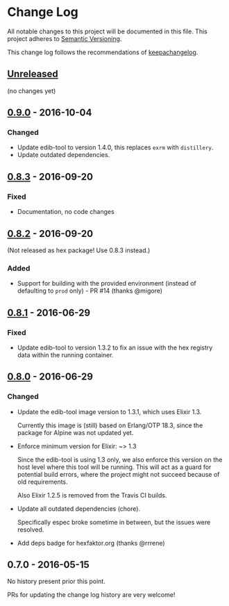# Change Log

All notable changes to this project will be documented in this file.
This project adheres to [Semantic Versioning].

This change log follows the recommendations of [keepachangelog].

## [Unreleased]

(no changes yet)

## [0.9.0] - 2016-10-04

### Changed

- Update edib-tool to version 1.4.0, this replaces `exrm` with `distillery`.
- Update outdated dependencies.

## [0.8.3] - 2016-09-20

### Fixed

- Documentation, no code changes

## [0.8.2] - 2016-09-20

(Not released as hex package! Use 0.8.3 instead.)

### Added

- Support for building with the provided environment
  (instead of defaulting to `prod` only) - PR #14 (thanks @migore)

## [0.8.1] - 2016-06-29

### Fixed

- Update edib-tool to version 1.3.2 to fix an issue with the hex
  registry data within the running container.

## [0.8.0] - 2016-06-29

### Changed

- Update the edib-tool image version to 1.3.1, which uses Elixir 1.3.

  Currently this image is (still) based on Erlang/OTP 18.3, since the package
  for Alpine was not updated yet.

- Enforce minimum version for Elixir: ~> 1.3

  Since the edib-tool is using 1.3 only, we also enforce this version on the
  host level where this tool will be running.
  This will act as a guard for potential build errors, where the project might
  not succeed because of old requirements.

  Also Elixir 1.2.5 is removed from the Travis CI builds.

- Update all outdated dependencies (chore).

  Specifically espec broke sometime in between, but the issues were resolved.

- Add deps badge for hexfaktor.org (thanks @rrrene)

## 0.7.0 - 2016-05-15

No history present prior this point.

PRs for updating the change log history are very welcome!


[Semantic Versioning]: http://semver.org/
[keepachangelog]: http://keepachangelog.com/
[Unreleased]: https://github.com/edib-tool/mix-edib/compare/v0.9.0...HEAD
[0.9.0]: https://github.com/edib-tool/mix-edib/compare/v0.9.0...v0.8.3
[0.8.3]: https://github.com/edib-tool/mix-edib/compare/v0.8.3...v0.8.2
[0.8.2]: https://github.com/edib-tool/mix-edib/compare/v0.8.2...v0.8.1
[0.8.1]: https://github.com/edib-tool/mix-edib/compare/v0.8.1...v0.8.0
[0.8.0]: https://github.com/edib-tool/mix-edib/compare/v0.8.0...v0.7.0
